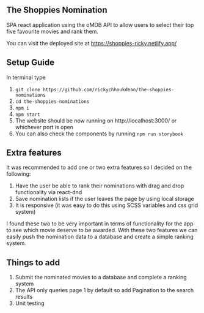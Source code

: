 ## The Shoppies Nomination
SPA react application using the oMDB API to allow users to select their top five favourite movies and rank them.

You can visit the deployed site at https://shoppies-ricky.netlify.app/

## Setup Guide

In terminal type

1. `git clone https://github.com/rickychhoukdean/the-shoppies-nominations`
2. `cd the-shoppies-nominations`
3. `npm i`
4. `npm start`
5. The website should be now running on http://localhost:3000/ or whichever port is open
6. You can also check the components by running `npm run storybook`

## Extra features

It was recommended to add one or two extra features so I decided on the following:

1. Have the user be able to rank their nominations with drag and drop functionality via react-dnd
2. Save nomination lists if the user leaves the page by using local storage
3. It is responsive (it was easy to do this using SCSS variables and css grid system)

I found these two to be very important in terms of functionality for the app to see which movie deserve to be awarded. With these two features we can easily push the nomination data to a database and create a simple ranking system.

## Things to add

1. Submit the nominated movies to a database and complete a ranking system
2. The API only queries page 1 by default so add Pagination to the search results
3. Unit testing

